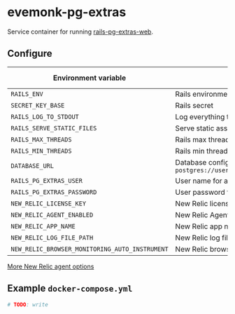 # evemonk-pg-extras

Service container for running [rails-pg-extras-web](https://github.com/defkode/rails-pg-extras-web).

## Configure

| Environment variable                           | Description                                                                    | Default       | Default in container |
|------------------------------------------------|--------------------------------------------------------------------------------|---------------|----------------------|
| `RAILS_ENV`                                    | Rails environment                                                              | `development` | `production`         |
| `SECRET_KEY_BASE`                              | Rails secret                                                                   | not set       | not set              |
| `RAILS_LOG_TO_STDOUT`                          | Log everything to stdout                                                       | not set       | `true`               |
| `RAILS_SERVE_STATIC_FILES`                     | Serve static assets from /public                                               | not set       | `true`               |
| `RAILS_MAX_THREADS`                            | Rails max threads                                                              | `2`           | as default           |
| `RAILS_MIN_THREADS`                            | Rails min threads                                                              | `2`           | as default           |
| `DATABASE_URL`                                 | Database configuration. Example: `postgres://user:password@localhost/database` | not set       | not set              |
| `RAILS_PG_EXTRAS_USER`                         | User name for auth. Always set!                                                | not set       | not set              |
| `RAILS_PG_EXTRAS_PASSWORD`                     | User password for auth. Always set!                                            | not set       | not set              |
| `NEW_RELIC_LICENSE_KEY`                        | New Relic license key                                                          | not set       | not set              |
| `NEW_RELIC_AGENT_ENABLED`                      | New Relic Agent enabled?                                                       | not set       | `false`              |
| `NEW_RELIC_APP_NAME`                           | New Relic app name                                                             | not set       | not set              |
| `NEW_RELIC_LOG_FILE_PATH`                      | New Relic log file path                                                        | not set       | `STDOUT`             |
| `NEW_RELIC_BROWSER_MONITORING_AUTO_INSTRUMENT` | New Relic browser monitoring                                                   | not set       | not set              |

[More New Relic agent options](https://docs.newrelic.com/docs/apm/agents/ruby-agent/configuration/ruby-agent-configuration/)

## Example `docker-compose.yml`

```yaml
# TODO: write
```
